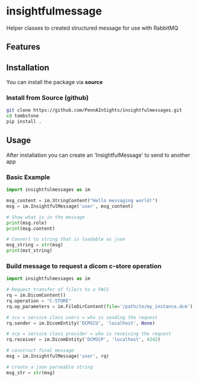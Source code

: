# insightfulmessage
Helper classes to created structured message for use with RabbitMQ


## Features

## Installation

You can install the package via  **source**


### Install from Source (github)

```bash
git clone https://github.com/PennAInSights/insightfulmessages.git
cd tombstone
pip install .
```


## Usage 
After installation you can create an 'InsightfulMessage' to send to another app

### Basic Example

```python
import insightfulmessages as im

msg_content = im.StringContent("Hello messaging world!")
msg = im.InsightfulMessage('user', msg_content)

# Show what is in the message
print(msg.role)
print(msg.content)

# Convert to string that is loadable as json
msg_string = str(msg)
print(mst_string)
```

### Build message to request a dicom c-store operation
```python
import insightfulmessages as im

# Request transfer of file/s to a PACS
rq = im.DicomContent()
rq.operation = "C-STORE"
rq.op_parameters = im.FileDirContent(file='/path/to/my_instance.dcm')

# scu = service class users = who is sending the request
rq.sender = im.DicomEntity('DCMSCU', 'localhost', None)

# scp = service class provider = who is receiving the request
rq.receiver = im.DicomEntity('DCMSCP', 'localhost', 4242)

# construct final message
msg = im.InsightfulMessage('user', rq)

# create a json parseable string
msg_str = str(msg)

```

